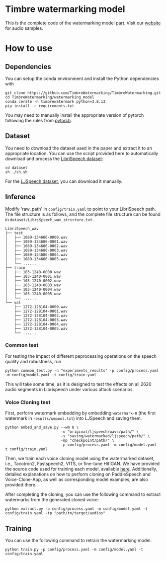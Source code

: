 # Timbre watermarking model
This is the complete code of the watermarking model part. Visit our [website](https://timbrewatermarking.github.io/samples.html) for audio samples.

# How to use
## Dependencies

You can setup the conda environment and install the Python dependencies with
```
git clone https://github.com/TimbreWatermarking/TimbreWatermarking.git
cd TimbreWatermarking/watermarking_model
conda cerate -n timbrewatermark python=3.8.13
pip install -r requirements.txt
```
You may need to manually install the appropriate version of pytorch following the rules from [pytorch](https://pytorch.org/get-started/previous-versions).

## Dataset

You need to download the dataset used in the paper and extract it to an appropriate location.
You can use the script provided here to automatically download and process the [LibriSpeech dataset](https://www.openslr.org/12):
```
cd dataset 
sh ./sh.sh
```
For the [LJSpeech dataset](https://data.keithito.com/data/speech/LJSpeech-1.1.tar.bz2), you can download it manually. 



## Inference

Modify 'raw_path' in `config/train.yaml` to point to your LibriSpeech path. The file structure is as follows, and the complete file structure can be found in `dataset/LibriSpeech_wav_structure.txt`.
```
LibriSpeech_wav
├── test
│   ├── 1089-134686-0000.wav
│   ├── 1089-134686-0001.wav
│   ├── 1089-134686-0002.wav
│   ├── 1089-134686-0003.wav
│   ├── 1089-134686-0004.wav
│   ├── 1089-134686-0005.wav
│   └── ......
├── train
│   ├── 103-1240-0000.wav
│   ├── 103-1240-0001.wav
│   ├── 103-1240-0002.wav
│   ├── 103-1240-0003.wav
│   ├── 103-1240-0004.wav
│   ├── 103-1240-0005.wav
│   └── ......
└── val
    ├── 1272-128104-0000.wav
    ├── 1272-128104-0001.wav
    ├── 1272-128104-0002.wav
    ├── 1272-128104-0003.wav
    ├── 1272-128104-0004.wav
    ├── 1272-128104-0005.wav
    └── ......
```

### Common test

For testing the impact of different peprocessing operations on the speech quality and robustness, run
```
python common_test.py -n "experiments_results" -p config/process.yaml -m config/model.yaml -t config/train.yaml
```
This will take some time, as it is designed to test the effects on all 2620 audio segments in Librispeech under various attack scenarios.


### Voice Cloning test

First, perform watermark embedding by embedding `watermark-0` (the first watermark in `results/wmpool.txt`) into LJSpeech and saving them.
```
python embed_and_save.py --wm 0 \
                         -o "original/ljspeech/wavs/path/" \
                         -s "saving/watermarked/ljspeech/path/" \
                         -mp "checkpoint/path/" \
                         -p config/process.yaml -m config/model.yaml -t config/train.yaml
```
Then, we train each voice cloning model using the watermarked dataset, i.e., Tacotron2, Fastspeech2, VITS, or fine-tune HifiGAN. We have provided the source code used for training each model, available [here](https://github.com/TimbreWatermarking/TimbreWatermarking/voice.clone/). Additionally, detailed explanations on how to perform cloning on PaddleSpeech and Voice-Clone-App, as well as corresponding model examples, are also provided there.


After completing the cloning, you can use the following command to extract watermarks from the generated cloned voice:
```
python extract.py -p config/process.yaml -m config/model.yaml -t config/train.yaml -tp "path/to/target/audios"
```


## Training

You can use the following command to retrain the watermarking model:
```
python train.py -p config/process.yaml -m config/model.yaml -t config/train.yaml
```

